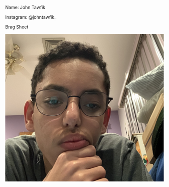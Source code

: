 Name: John Tawfik

Instagram: @johntawfik_

Brag Sheet

![image](https://raw.githubusercontent.com/John-Tawfik/Final-Website/master/_posts/Correct%20Github%20image(png).png)

